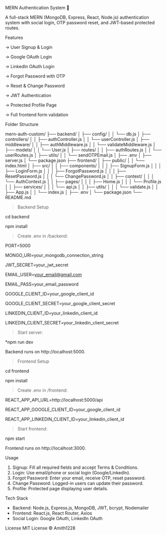 MERN Authentication System 🔐

A full-stack MERN (MongoDB, Express, React, Node.js) authentication system with social login, OTP password reset, and JWT-based protected routes.


Features

-> User Signup & Login

-> Google OAuth Login

-> LinkedIn OAuth Login

-> Forgot Password with OTP

-> Reset & Change Password

-> JWT Authentication

-> Protected Profile Page

-> Full frontend form validation

Folder Structure

mern-auth-custom/
├── backend/
│   ├── config/
│   │   └── db.js
│   ├── controllers/
│   │   ├── authController.js
│   │   └── userController.js
│   ├── middleware/
│   │   ├── authMiddleware.js
│   │   └── validateMiddleware.js
│   ├── models/
│   │   └── User.js
│   ├── routes/
│   │   ├── authRoutes.js
│   │   └── userRoutes.js
│   ├── utils/
│   │   └── sendOTPEmail.js
│   ├── .env
│   ├── server.js
│   └── package.json
├── frontend/
│   ├── public/
│   │   └── index.html
│   ├── src/
│   │   ├── components/
│   │   │   ├── SignupForm.js
│   │   │   ├── LoginForm.js
│   │   │   ├── ForgotPassword.js
│   │   │   ├── ResetPassword.js
│   │   │   └── ChangePassword.js
│   │   ├── context/
│   │   │   └── AuthContext.js
│   │   ├── pages/
│   │   │   ├── Home.js
│   │   │   └── Profile.js
│   │   ├── services/
│   │   │   └── api.js
│   │   ├── utils/
│   │   │   └── validate.js
│   │   ├── App.js
│   │   └── index.js
│   ├── .env
│   └── package.json
└── README.md


> Backend Setup

cd backend

npm install

> Create .env in /backend:

PORT=5000

MONGO_URI=your_mongodb_connection_string

JWT_SECRET=your_jwt_secret

EMAIL_USER=your_email@gmail.com

EMAIL_PASS=your_email_password

GOOGLE_CLIENT_ID=your_google_client_id

GOOGLE_CLIENT_SECRET=your_google_client_secret

LINKEDIN_CLIENT_ID=your_linkedin_client_id

LINKEDIN_CLIENT_SECRET=your_linkedin_client_secret

> Start server:

*npm run dev

Backend runs on http://localhost:5000.


> Frontend Setup

cd frontend

npm install

> Create .env in /frontend:

REACT_APP_API_URL=http://localhost:5000/api

REACT_APP_GOOGLE_CLIENT_ID=your_google_client_id

REACT_APP_LINKEDIN_CLIENT_ID=your_linkedin_client_id

> Start frontend:

npm start

Frontend runs on http://localhost:3000.


Usage
1. Signup: Fill all required fields and accept Terms & Conditions.
2. Login: Use email/phone or social login (Google/LinkedIn).
3. Forgot Password: Enter your email, receive OTP, reset password.
4. Change Password: Logged-in users can update their password.
5. Profile: Protected page displaying user details.


Tech Stack
* Backend: Node.js, Express.js, MongoDB, JWT, bcrypt, Nodemailer
* Frontend: React.js, React Router, Axios
* Social Login: Google OAuth, LinkedIn OAuth
  
License
MIT License © Amith1228
